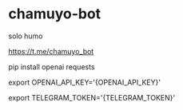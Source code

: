 # chamuyo-bot
solo humo

https://t.me/chamuyo_bot


pip install openai requests


export OPENAI_API_KEY='{OPENAI_API_KEY}'

export TELEGRAM_TOKEN='{TELEGRAM_TOKEN}'

